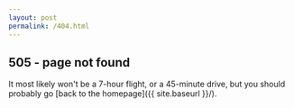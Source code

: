 ```yaml
---
layout: post
permalink: /404.html
---
```


## 505 - page not found

It most likely won't be a 7-hour flight, or a 45-minute drive, but you should probably go [back to the homepage]({{ site.baseurl }}/).
